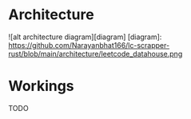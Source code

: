 # Architecture
![alt architecture diagram][diagram]
[diagram]: https://github.com/Narayanbhat166/lc-scrapper-rust/blob/main/architecture/leetcode_datahouse.png

# Workings
TODO



